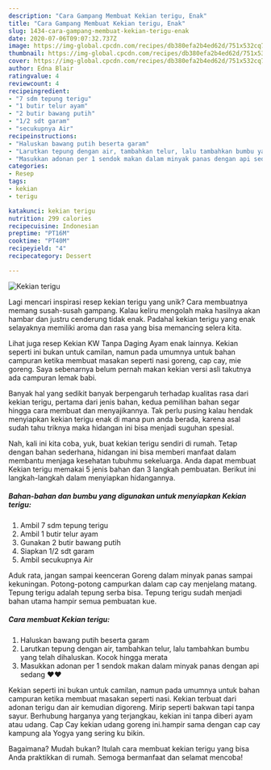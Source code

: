 ```yaml
---
description: "Cara Gampang Membuat Kekian terigu, Enak"
title: "Cara Gampang Membuat Kekian terigu, Enak"
slug: 1434-cara-gampang-membuat-kekian-terigu-enak
date: 2020-07-06T09:07:32.737Z
image: https://img-global.cpcdn.com/recipes/db380efa2b4ed62d/751x532cq70/kekian-terigu-foto-resep-utama.jpg
thumbnail: https://img-global.cpcdn.com/recipes/db380efa2b4ed62d/751x532cq70/kekian-terigu-foto-resep-utama.jpg
cover: https://img-global.cpcdn.com/recipes/db380efa2b4ed62d/751x532cq70/kekian-terigu-foto-resep-utama.jpg
author: Edna Blair
ratingvalue: 4
reviewcount: 4
recipeingredient:
- "7 sdm tepung terigu"
- "1 butir telur ayam"
- "2 butir bawang putih"
- "1/2 sdt garam"
- "secukupnya Air"
recipeinstructions:
- "Haluskan bawang putih beserta garam"
- "Larutkan tepung dengan air, tambahkan telur, lalu tambahkan bumbu yang telah dihaluskan. Kocok hingga merata"
- "Masukkan adonan per 1 sendok makan dalam minyak panas dengan api sedang ♥️♥️"
categories:
- Resep
tags:
- kekian
- terigu

katakunci: kekian terigu 
nutrition: 299 calories
recipecuisine: Indonesian
preptime: "PT16M"
cooktime: "PT40M"
recipeyield: "4"
recipecategory: Dessert

---
```



![Kekian terigu](https://img-global.cpcdn.com/recipes/db380efa2b4ed62d/751x532cq70/kekian-terigu-foto-resep-utama.jpg)

Lagi mencari inspirasi resep kekian terigu yang unik? Cara membuatnya memang susah-susah gampang. Kalau keliru mengolah maka hasilnya akan hambar dan justru cenderung tidak enak. Padahal kekian terigu yang enak selayaknya memiliki aroma dan rasa yang bisa memancing selera kita.

Lihat juga resep Kekian KW Tanpa Daging Ayam enak lainnya. Kekian seperti ini bukan untuk camilan, namun pada umumnya untuk bahan campuran ketika membuat masakan seperti nasi goreng, cap cay, mie goreng. Saya sebenarnya belum pernah makan kekian versi asli takutnya ada campuran lemak babi.

Banyak hal yang sedikit banyak berpengaruh terhadap kualitas rasa dari kekian terigu, pertama dari jenis bahan, kedua pemilihan bahan segar hingga cara membuat dan menyajikannya. Tak perlu pusing kalau hendak menyiapkan kekian terigu enak di mana pun anda berada, karena asal sudah tahu triknya maka hidangan ini bisa menjadi suguhan spesial.


Nah, kali ini kita coba, yuk, buat kekian terigu sendiri di rumah. Tetap dengan bahan sederhana, hidangan ini bisa memberi manfaat dalam membantu menjaga kesehatan tubuhmu sekeluarga. Anda dapat membuat Kekian terigu memakai 5 jenis bahan dan 3 langkah pembuatan. Berikut ini langkah-langkah dalam menyiapkan hidangannya.

<!--inarticleads1-->

##### Bahan-bahan dan bumbu yang digunakan untuk menyiapkan Kekian terigu:

1. Ambil 7 sdm tepung terigu
1. Ambil 1 butir telur ayam
1. Gunakan 2 butir bawang putih
1. Siapkan 1/2 sdt garam
1. Ambil secukupnya Air


Aduk rata, jangan sampai keenceran Goreng dalam minyak panas sampai kekuningan. Potong-potong campurkan dalam cap cay menjelang matang. Tepung terigu adalah tepung serba bisa. Tepung terigu sudah menjadi bahan utama hampir semua pembuatan kue. 

<!--inarticleads2-->

##### Cara membuat Kekian terigu:

1. Haluskan bawang putih beserta garam
1. Larutkan tepung dengan air, tambahkan telur, lalu tambahkan bumbu yang telah dihaluskan. Kocok hingga merata
1. Masukkan adonan per 1 sendok makan dalam minyak panas dengan api sedang ♥️♥️


Kekian seperti ini bukan untuk camilan, namun pada umumnya untuk bahan campuran ketika membuat masakan seperti nasi. Kekian terbuat dari adonan terigu dan air kemudian digoreng. Mirip seperti bakwan tapi tanpa sayur. Berhubung harganya yang terjangkau, kekian ini tanpa diberi ayam atau udang. Cap Cay kekian udang goreng ini.hampir sama dengan cap cay kampung ala Yogya yang sering ku bikin. 

Bagaimana? Mudah bukan? Itulah cara membuat kekian terigu yang bisa Anda praktikkan di rumah. Semoga bermanfaat dan selamat mencoba!

